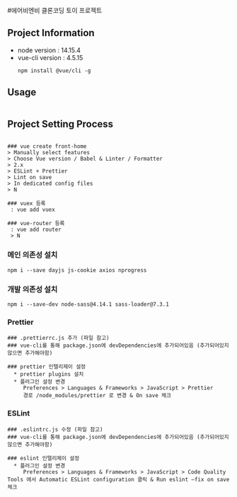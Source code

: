 #에어비엔비 클론코딩 토이 프로젝트

## Project Information

- node version : 14.15.4
- vue-cli version : 4.5.15
  ```
  npm install @vue/cli -g
  ```

## Usage

```

```

## Project Setting Process

```

### vue create front-home
> Manually select features
> Choose Vue version / Babel & Linter / Formatter
> 2.x
> ESLint + Prettier
> Lint on save
> In dedicated config files
> N

### vuex 등록
 : vue add vuex

### vue-router 등록
 : vue add router
 > N

```
### 메인 의존성 설치
```
npm i --save dayjs js-cookie axios nprogress
```

### 개발 의존성 설치
```
npm i --save-dev node-sass@4.14.1 sass-loader@7.3.1
```

### Prettier
```
### .prettierrc.js 추가 (파일 참고)
### vue-cli를 통해 package.json에 devDependencies에 추가되어있음 (추가되어있지 않으면 추가해야함)

### prettier 인텔리제이 설정
  * prettier plugins 설치
  * 플러그인 설정 변경 
     Preferences > Languages & Frameworks > JavaScript > Prettier 
     경로 /node_modules/prettier 로 변경 & On save 체크
```

### ESLint
```
### .eslintrc.js 수정 (파일 참고)
### vue-cli를 통해 package.json에 devDependencies에 추가되어있음 (추가되어있지 않으면 추가해야함)

### eslint 인텔리제이 설정
  * 플러그인 설정 변경
     Preferences > Languages & Frameworks > JavaScript > Code Quality Tools 에서 Automatic ESLint configuration 클릭 & Run eslint —fix on save 체크

```